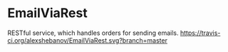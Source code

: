 # EmailViaRest
RESTful service, which handles orders for sending emails.
https://travis-ci.org/alexshebanov/EmailViaRest.svg?branch=master

